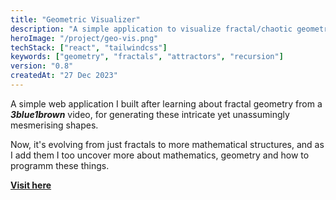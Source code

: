 ```yaml
---
title: "Geometric Visualizer"
description: "A simple application to visualize fractal/chaotic geometry."
heroImage: "/project/geo-vis.png"
techStack: ["react", "tailwindcss"]
keywords: ["geometry", "fractals", "attractors", "recursion"]
version: "0.8"
createdAt: "27 Dec 2023"
---
```


A simple web application I built after learning about fractal geometry from a **_3blue1brown_** video, for generating these intricate yet unassumingly mesmerising shapes.

Now, it's evolving from just fractals to more mathematical structures, and as I add them I too uncover more about mathematics, geometry and how to programm these things.

**[Visit here](https://xenitane.github.io/geo-vis)**

